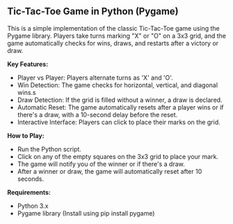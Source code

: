 ## Tic-Tac-Toe Game in Python (Pygame)

This is a simple implementation of the classic Tic-Tac-Toe game using the Pygame library. Players take turns marking "X" or "O" on a 3x3 grid, and the game automatically checks for wins, draws, and restarts after a victory or draw.

**Key Features:**

  - Player vs Player: Players alternate turns as 'X' and 'O'.
  - Win Detection: The game checks for horizontal, vertical, and diagonal wins.s
  - Draw Detection: If the grid is filled without a winner, a draw is declared.
  - Automatic Reset: The game automatically resets after a player wins or if there's a draw, with a 10-second delay before the reset.
  - Interactive Interface: Players can click to place their marks on the grid.

**How to Play:**

  - Run the Python script.
  - Click on any of the empty squares on the 3x3 grid to place your mark.
  - The game will notify you of the winner or if there's a draw.
  - After a winner or draw, the game will automatically reset after 10 seconds.

**Requirements:**

  - Python 3.x
  - Pygame library (Install using pip install pygame)